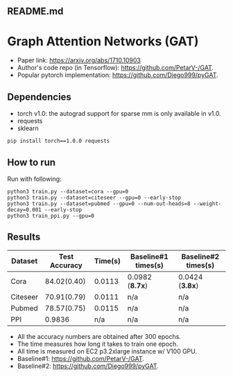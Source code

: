 ## README.md

# Graph Attention Networks (GAT)

- Paper link: https://arxiv.org/abs/1710.10903
- Author's code repo (in Tensorflow): https://github.com/PetarV-/GAT.
- Popular pytorch implementation: https://github.com/Diego999/pyGAT.

## Dependencies

- torch v1.0: the autograd support for sparse mm is only available in v1.0.
- requests
- sklearn

```
pip install torch==1.0.0 requests
```

## How to run

Run with following:

```
python3 train.py --dataset=cora --gpu=0
python3 train.py --dataset=citeseer --gpu=0 --early-stop
python3 train.py --dataset=pubmed --gpu=0 --num-out-heads=8 --weight-decay=0.001 --early-stop
python3 train_ppi.py --gpu=0
```

## Results

| Dataset  | Test Accuracy | Time(s) | Baseline#1 times(s) | Baseline#2 times(s) |
| -------- | ------------- | ------- | ------------------- | ------------------- |
| Cora     | 84.02(0.40)   | 0.0113  | 0.0982 (**8.7x**)   | 0.0424 (**3.8x**)   |
| Citeseer | 70.91(0.79)   | 0.0111  | n/a                 | n/a                 |
| Pubmed   | 78.57(0.75)   | 0.0115  | n/a                 | n/a                 |
| PPI      | 0.9836        | n/a     | n/a                 | n/a                 |

- All the accuracy numbers are obtained after 300 epochs.
- The time measures how long it takes to train one epoch.
- All time is measured on EC2 p3.2xlarge instance w/ V100 GPU.
- Baseline#1: https://github.com/PetarV-/GAT.
- Baseline#2: https://github.com/Diego999/pyGAT.